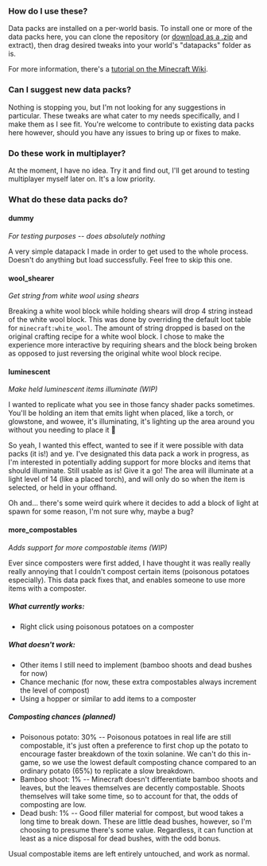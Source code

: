 ### How do I use these?
Data packs are installed on a per-world basis. To install one or more of the data packs here, you can clone the repository (or [download as a .zip](https://github.com/mutmux/tweaks/archive/refs/heads/main.zip) and extract), then drag desired tweaks into your world's "datapacks" folder as is.

For more information, there's a [tutorial on the Minecraft Wiki](https://minecraft.wiki/w/Tutorials/Installing_a_data_pack).

### Can I suggest new data packs?
Nothing is stopping you, but I'm not looking for any suggestions in particular. These tweaks are what cater to my needs specifically, and I make them as I see fit. You're welcome to contribute to existing data packs here however, should you have any issues to bring up or fixes to make.

### Do these work in multiplayer?
At the moment, I have no idea. Try it and find out, I'll get around to testing multiplayer myself later on. It's a low priority.

### What do these data packs do?
#### dummy
*For testing purposes -- does absolutely nothing*

A very simple datapack I made in order to get used to the whole process. Doesn't do anything but load successfully. Feel free to skip this one.

#### wool_shearer
*Get string from white wool using shears*

Breaking a white wool block while holding shears will drop 4 string instead of the white wool block. This was done by overriding the default loot table for `minecraft:white_wool`. The amount of string dropped is based on the original crafting recipe for a white wool block. I chose to make the experience more interactive by requiring shears and the block being broken as opposed to just reversing the original white wool block recipe.

#### luminescent
*Make held luminescent items illuminate (WIP)*

I wanted to replicate what you see in those fancy shader packs sometimes. You'll be holding an item that emits light when placed, like a torch, or glowstone, and wowee, it's illuminating, it's lighting up the area around you without you needing to place it 🤯

So yeah, I wanted this effect, wanted to see if it were possible with data packs (it is!) and ye. I've designated this data pack a work in progress, as I'm interested in potentially adding support for more blocks and items that should illuminate. Still usable as is! Give it a go! The area will illuminate at a light level of 14 (like a placed torch), and will only do so when the item is selected, or held in your offhand.

Oh and... there's some weird quirk where it decides to add a block of light at spawn for some reason, I'm not sure why, maybe a bug?


#### more_compostables
*Adds support for more compostable items (WIP)*

Ever since composters were first added, I have thought it was really really really annoying that I couldn't compost certain items (poisonous potatoes especially). This data pack fixes that, and enables someone to use more items with a composter.

##### What currently works:
- Right click using poisonous potatoes on a composter

##### What doesn't work:
- Other items I still need to implement (bamboo shoots and dead bushes for now)
- Chance mechanic (for now, these extra compostables always increment the level of compost)
- Using a hopper or similar to add items to a composter

##### Composting chances (planned)
- Poisonous potato: 30% -- Poisonous potatoes in real life are still compostable, it's just often a preference to first chop up the potato to encourage faster breakdown of the toxin solanine. We can't do this in-game, so we use the lowest default composting chance compared to an ordinary potato (65%) to replicate a slow breakdown.
- Bamboo shoot: 1% -- Minecraft doesn't differentiate bamboo shoots and leaves, but the leaves themselves are decently compostable. Shoots themselves will take some time, so to account for that, the odds of composting are low.
- Dead bush: 1% -- Good filler material for compost, but wood takes a long time to break down. These are little dead bushes, however, so I'm choosing to presume there's some value. Regardless, it can function at least as a nice disposal for dead bushes, with the odd bonus.

Usual compostable items are left entirely untouched, and work as normal.
